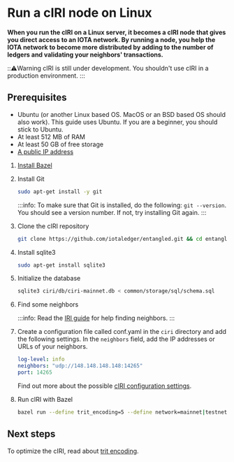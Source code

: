 # Run a cIRI node on Linux

**When you run the cIRI on a Linux server, it becomes a cIRI node that gives you direct access to an IOTA network. By running a node, you help the IOTA network to become more distributed by adding to the number of ledgers and validating your neighbors' transactions.**

:::warning:Warning
cIRI is still under development. You shouldn't use cIRI in a production environment.
:::

## Prerequisites

- Ubuntu (or another Linux based OS. MacOS or an BSD based OS should also work). This guide uses Ubuntu. If you are a beginner, you should stick to Ubuntu.
- At least 512 MB of RAM
- At least 50 GB of free storage
- [A public IP address](root://general/0.1/how-to-guides/expose-your-local-device.md)

1. [Install Bazel](https://docs.bazel.build/versions/master/install.html)

2. Install Git

     ```bash
    sudo apt-get install -y git
    ```
    :::info:
    To make sure that Git is installed, do the following: `git --version`. You should see a version number. If not, try installing Git again.
    :::

3. Clone the cIRI repository

    ```bash
    git clone https://github.com/iotaledger/entangled.git && cd entangled
    ```

4. Install sqlite3

    ```bash
    sudo apt-get install sqlite3
    ```

5. Initialize the database

    ```bash
    sqlite3 ciri/db/ciri-mainnet.db < common/storage/sql/schema.sql
    ```

6. Find some neighbors

    :::info:
    Read the [IRI guide](root://node-software/0.1/iri/how-to-guide/find-neighbor-iri-node.md) for help finding neighbors.
    :::

7. Create a configuration file called conf.yaml in the `ciri` directory and add the following settings. In the `neighbors` field, add the IP addresses or URLs of your neighbors.

    ```yaml
    log-level: info
    neighbors: "udp://148.148.148.148:14265"
    port: 14265
    ```

    Find out more about the possible [cIRI configuration settings](root://ciri/references/ciri-configuration-options.md).

8. Run cIRI with Bazel

    ```bash
    bazel run --define trit_encoding=5 --define network=mainnet|testnet -- ciri <configuration flags>
    ```

## Next steps

To optimize the cIRI, read about [trit encoding](root://ciri/references/trit-encoding.md).